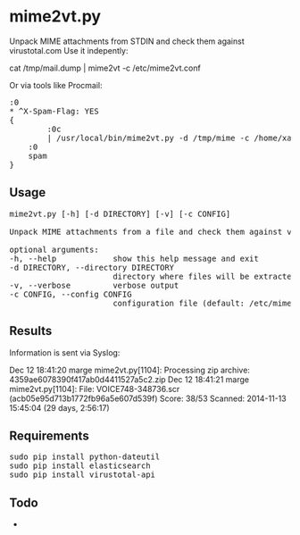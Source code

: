 mime2vt.py
==========
Unpack MIME attachments from STDIN and check them against virustotal.com
Use it indepently:

cat /tmp/mail.dump | mime2vt -c /etc/mime2vt.conf

Or via tools like Procmail:

<pre>
:0
* ^X-Spam-Flag: YES
{
        :0c
        | /usr/local/bin/mime2vt.py -d /tmp/mime -c /home/xavier/.mime2vt.conf
	:0
	spam
}
</pre>

Usage
-----
<pre>
mime2vt.py [-h] [-d DIRECTORY] [-v] [-c CONFIG]

Unpack MIME attachments from a file and check them against virustotal.com

optional arguments:
-h, --help            show this help message and exit
-d DIRECTORY, --directory DIRECTORY
                      directory where files will be extracted (default: /tmp)
-v, --verbose         verbose output
-c CONFIG, --config CONFIG
                      configuration file (default: /etc/mime2vt.conf)
</pre>

Results
-------
Information is sent via Syslog:

Dec 12 18:41:20 marge mime2vt.py[1104]: Processing zip archive: 4359ae6078390f417ab0d4411527a5c2.zip
Dec 12 18:41:21 marge mime2vt.py[1104]: File: VOICE748-348736.scr (acb05e95d713b1772fb96a5e607d539f) Score: 38/53 Scanned: 2014-11-13 15:45:04 (29 days, 2:56:17)

Requirements
----
<pre>
sudo pip install python-dateutil
sudo pip install elasticsearch
sudo pip install virustotal-api    
</pre>

Todo
----
* 
